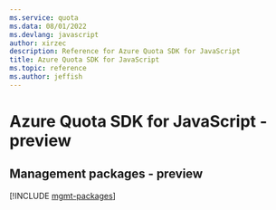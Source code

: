 ```yaml
---
ms.service: quota
ms.data: 08/01/2022
ms.devlang: javascript
author: xirzec
description: Reference for Azure Quota SDK for JavaScript
title: Azure Quota SDK for JavaScript
ms.topic: reference
ms.author: jeffish
---
```

# Azure Quota SDK for JavaScript - preview

## Management packages - preview
[!INCLUDE [mgmt-packages](quota-mgmt-index.md)]